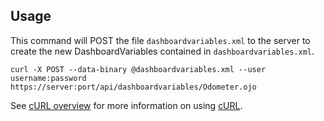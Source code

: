 Usage
---

This command will POST the file `dashboardvariables.xml` to the server to create the new DashboardVariables contained in `dashboardvariables.xml`.

    curl -X POST --data-binary @dashboardvariables.xml --user username:password https://server:port/api/dashboardvariables/Odometer.ojo

See [cURL overview](../../README.md#cURL) for more information on using [cURL](http://curl.haxx.se/).
